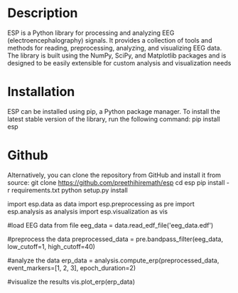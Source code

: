 # Description
ESP is a Python library for processing and analyzing EEG (electroencephalography) signals. It provides a collection of tools and methods for reading, preprocessing, analyzing, and visualizing EEG data. The library is built using the NumPy, SciPy, and Matplotlib packages and is designed to be easily extensible for custom analysis and visualization needs

# Installation
ESP can be installed using pip, a Python package manager. To install the latest stable version of the library, run the following command:
pip install esp

# Github
Alternatively, you can clone the repository from GitHub and install it from source:
git clone https://github.com/preethihiremath/esp
cd esp
pip install -r requirements.txt
python setup.py install


import esp.data as data
import esp.preprocessing as pre
import esp.analysis as analysis
import esp.visualization as vis

#load EEG data from file
eeg_data = data.read_edf_file('eeg_data.edf')

#preprocess the data
preprocessed_data = pre.bandpass_filter(eeg_data, low_cutoff=1, high_cutoff=40)

#analyze the data
erp_data = analysis.compute_erp(preprocessed_data, event_markers=[1, 2, 3], epoch_duration=2)

#visualize the results
vis.plot_erp(erp_data)